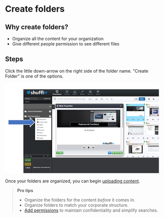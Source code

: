 # Create folders

## Why create folders? 

* Organize all the content for your organization
* Give different people permission to see different files

## Steps

Click the little down-arrow on the right side of the folder name. "Create Folder" is one of the options.  

![How to make a folder](img/upload-makefolder.png) 

Once your folders are organized, you can begin [uploading content](presentations-upload.md).

> **Pro tips**
>
> * Organize the folders for the content _before_ it comes in.
> * Organize folders to match your corporate structure.
> * [Add permissions](presentations-permissions.md) to maintain confidentiality and simplify searches.  


